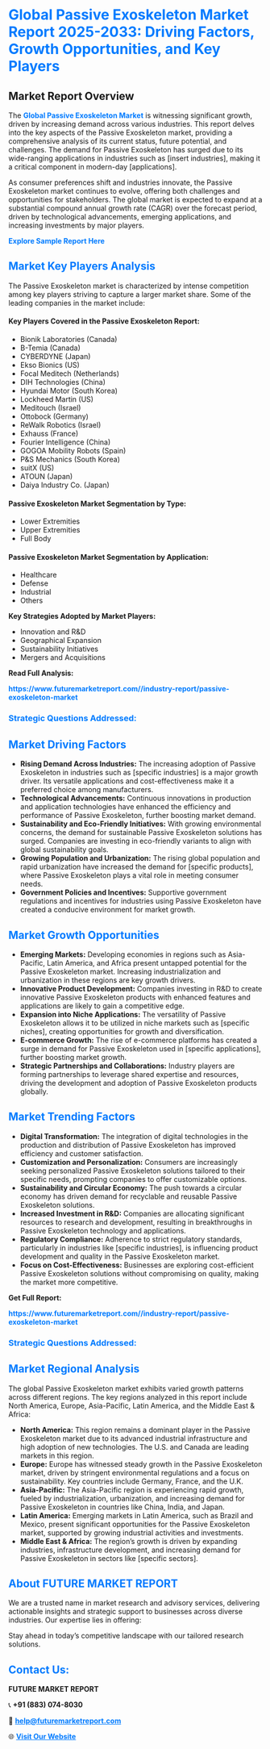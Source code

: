 <h1 style="color: #007BFF;">Global Passive Exoskeleton Market Report 2025-2033: Driving Factors, Growth Opportunities, and Key Players</h1>

<section id="overview">
<h2>Market Report Overview</h2>
<p>The <a href="https://www.futuremarketreport.com//industry-report/passive-exoskeleton-market" style="color: #007BFF; text-decoration: none;"><strong>Global Passive Exoskeleton Market</strong></a> is witnessing significant growth, driven by increasing demand across various industries. This report delves into the key aspects of the Passive Exoskeleton market, providing a comprehensive analysis of its current status, future potential, and challenges. The demand for Passive Exoskeleton has surged due to its wide-ranging applications in industries such as [insert industries], making it a critical component in modern-day [applications].</p>
<p>As consumer preferences shift and industries innovate, the Passive Exoskeleton market continues to evolve, offering both challenges and opportunities for stakeholders. The global market is expected to expand at a substantial compound annual growth rate (CAGR) over the forecast period, driven by technological advancements, emerging applications, and increasing investments by major players.</p>
</section>

<section id="overview">
<p><a href="https://www.futuremarketreport.com//request-sample/reportId=53665" style="color: #007BFF; text-decoration: none;"><strong>Explore Sample Report Here</strong></a></p>
</section>

<section id="key-players">
<h2 style="color: #007BFF;">Market Key Players Analysis</h2>
<p>The Passive Exoskeleton market is characterized by intense competition among key players striving to capture a larger market share. Some of the leading companies in the market include:</p>
<h4>Key Players Covered in the Passive Exoskeleton Report:</h4>
<ul><li>Bionik Laboratories (Canada)</li><li>B-Temia (Canada)</li><li>CYBERDYNE (Japan)</li><li>Ekso Bionics (US)</li><li>Focal Meditech (Netherlands)</li><li>DIH Technologies (China)</li><li>Hyundai Motor (South Korea)</li><li>Lockheed Martin (US)</li><li>Meditouch (Israel)</li><li>Ottobock (Germany)</li><li>ReWalk Robotics (Israel)</li><li>Exhauss (France)</li><li>Fourier Intelligence (China)</li><li>GOGOA Mobility Robots (Spain)</li><li>P&amp;S Mechanics (South Korea)</li><li>suitX (US)</li><li>ATOUN (Japan)</li><li>Daiya Industry Co. (Japan)</li></ul>
<h4>Passive Exoskeleton Market Segmentation by Type:</h4>
<ul><li>Lower Extremities</li><li>Upper Extremities</li><li>Full Body</li></ul>

<h4>Passive Exoskeleton Market Segmentation by Application:</h4>
<ul><li>Healthcare</li><li>Defense</li><li>Industrial</li><li>Others</li></ul>
<p><strong>Key Strategies Adopted by Market Players:</strong></p>
<ul>
<li>Innovation and R&D</li>
<li>Geographical Expansion</li>
<li>Sustainability Initiatives</li>
<li>Mergers and Acquisitions</li>
</ul>
</section>

<section>
<p><strong>Read Full Analysis: </strong></p><a href="https://www.futuremarketreport.com//industry-report/passive-exoskeleton-market" style="color: #007BFF; text-decoration: none;"><strong>https://www.futuremarketreport.com//industry-report/passive-exoskeleton-market</strong></a>
<h3 style="color: #007BFF;">Strategic Questions Addressed:</h3>
</section>

<section id="driving-factors">
<h2 style="color: #007BFF;">Market Driving Factors</h2>
<ul>
<li><strong>Rising Demand Across Industries:</strong> The increasing adoption of Passive Exoskeleton in industries such as [specific industries] is a major growth driver. Its versatile applications and cost-effectiveness make it a preferred choice among manufacturers.</li>
<li><strong>Technological Advancements:</strong> Continuous innovations in production and application technologies have enhanced the efficiency and performance of Passive Exoskeleton, further boosting market demand.</li>
<li><strong>Sustainability and Eco-Friendly Initiatives:</strong> With growing environmental concerns, the demand for sustainable Passive Exoskeleton solutions has surged. Companies are investing in eco-friendly variants to align with global sustainability goals.</li>
<li><strong>Growing Population and Urbanization:</strong> The rising global population and rapid urbanization have increased the demand for [specific products], where Passive Exoskeleton plays a vital role in meeting consumer needs.</li>
<li><strong>Government Policies and Incentives:</strong> Supportive government regulations and incentives for industries using Passive Exoskeleton have created a conducive environment for market growth.</li>
</ul>
</section>

<section id="growth-opportunities">
<h2 style="color: #007BFF;">Market Growth Opportunities</h2>
<ul>
<li><strong>Emerging Markets:</strong> Developing economies in regions such as Asia-Pacific, Latin America, and Africa present untapped potential for the Passive Exoskeleton market. Increasing industrialization and urbanization in these regions are key growth drivers.</li>
<li><strong>Innovative Product Development:</strong> Companies investing in R&D to create innovative Passive Exoskeleton products with enhanced features and applications are likely to gain a competitive edge.</li>
<li><strong>Expansion into Niche Applications:</strong> The versatility of Passive Exoskeleton allows it to be utilized in niche markets such as [specific niches], creating opportunities for growth and diversification.</li>
<li><strong>E-commerce Growth:</strong> The rise of e-commerce platforms has created a surge in demand for Passive Exoskeleton used in [specific applications], further boosting market growth.</li>
<li><strong>Strategic Partnerships and Collaborations:</strong> Industry players are forming partnerships to leverage shared expertise and resources, driving the development and adoption of Passive Exoskeleton products globally.</li>
</ul>
</section>

<section id="trending-factors">
<h2 style="color: #007BFF;">Market Trending Factors</h2>
<ul>
<li><strong>Digital Transformation:</strong> The integration of digital technologies in the production and distribution of Passive Exoskeleton has improved efficiency and customer satisfaction.</li>
<li><strong>Customization and Personalization:</strong> Consumers are increasingly seeking personalized Passive Exoskeleton solutions tailored to their specific needs, prompting companies to offer customizable options.</li>
<li><strong>Sustainability and Circular Economy:</strong> The push towards a circular economy has driven demand for recyclable and reusable Passive Exoskeleton solutions.</li>
<li><strong>Increased Investment in R&D:</strong> Companies are allocating significant resources to research and development, resulting in breakthroughs in Passive Exoskeleton technology and applications.</li>
<li><strong>Regulatory Compliance:</strong> Adherence to strict regulatory standards, particularly in industries like [specific industries], is influencing product development and quality in the Passive Exoskeleton market.</li>
<li><strong>Focus on Cost-Effectiveness:</strong> Businesses are exploring cost-efficient Passive Exoskeleton solutions without compromising on quality, making the market more competitive.</li>
</ul>
</section>

<section>
<p><strong>Get Full Report: </strong></p><a href="https://www.futuremarketreport.com//industry-report/passive-exoskeleton-market" style="color: #007BFF; text-decoration: none;"><strong>https://www.futuremarketreport.com//industry-report/passive-exoskeleton-market</strong></a>
<h3 style="color: #007BFF;">Strategic Questions Addressed:</h3>
</section>


<section id="regional-analysis">
<h2 style="color: #007BFF;">Market Regional Analysis</h2>
<p>The global Passive Exoskeleton market exhibits varied growth patterns across different regions. The key regions analyzed in this report include North America, Europe, Asia-Pacific, Latin America, and the Middle East & Africa:</p>
<ul>
<li><strong>North America:</strong> This region remains a dominant player in the Passive Exoskeleton market due to its advanced industrial infrastructure and high adoption of new technologies. The U.S. and Canada are leading markets in this region.</li>
<li><strong>Europe:</strong> Europe has witnessed steady growth in the Passive Exoskeleton market, driven by stringent environmental regulations and a focus on sustainability. Key countries include Germany, France, and the U.K.</li>
<li><strong>Asia-Pacific:</strong> The Asia-Pacific region is experiencing rapid growth, fueled by industrialization, urbanization, and increasing demand for Passive Exoskeleton in countries like China, India, and Japan.</li>
<li><strong>Latin America:</strong> Emerging markets in Latin America, such as Brazil and Mexico, present significant opportunities for the Passive Exoskeleton market, supported by growing industrial activities and investments.</li>
<li><strong>Middle East & Africa:</strong> The region’s growth is driven by expanding industries, infrastructure development, and increasing demand for Passive Exoskeleton in sectors like [specific sectors].</li>
</ul>
</section>

<footer>
<h2 style="color: #007BFF;">About FUTURE MARKET REPORT</h2>
<p>We are a trusted name in market research and advisory services, delivering actionable insights and strategic support to businesses across diverse industries. Our expertise lies in offering:</p>

<p>Stay ahead in today’s competitive landscape with our tailored research solutions.</p>

<h2 style="color: #007BFF;">Contact Us:</h2>
<p><strong>FUTURE MARKET REPORT</strong></p>
<p>📞 <strong>+91 (883) 074-8030</strong></p>
<p>📧 <strong><a href="mailto:help@futuremarketreport.com" style="color: #007BFF;">help@futuremarketreport.com</a></strong></p>
<p>🌐 <strong><a href="https://www.futuremarketreport.com/" style="color: #007BFF;">Visit Our Website</a></strong></p>
</footer>